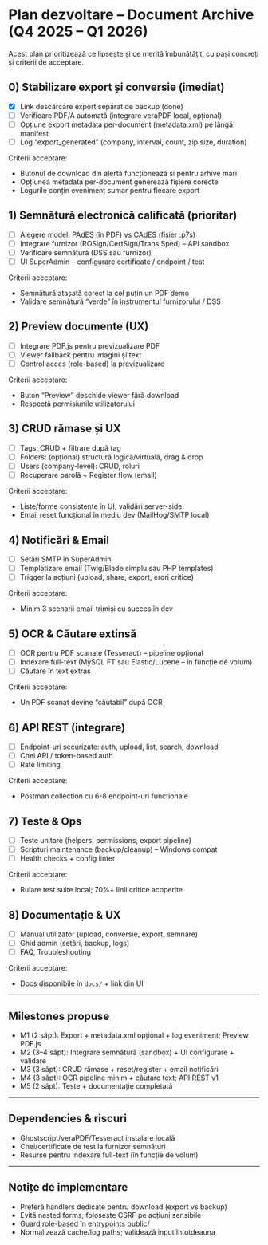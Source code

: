 # Plan dezvoltare – Document Archive (Q4 2025 – Q1 2026)

Acest plan prioritizează ce lipsește și ce merită îmbunătățit, cu pași concreți și criterii de acceptare.

## 0) Stabilizare export și conversie (imediat)
- [x] Link descărcare export separat de backup (done)
- [ ] Verificare PDF/A automată (integrare veraPDF local, opțional)
- [ ] Opțiune export metadata per-document (metadata.xml) pe lângă manifest
- [ ] Log “export_generated” (company, interval, count, zip size, duration)

Criterii acceptare:
- Butonul de download din alertă funcționează și pentru arhive mari
- Opțiunea metadata per-document generează fișiere corecte
- Logurile conțin eveniment sumar pentru fiecare export

## 1) Semnătură electronică calificată (prioritar)
- [ ] Alegere model: PAdES (în PDF) vs CAdES (fișier .p7s)
- [ ] Integrare furnizor (ROSign/CertSign/Trans Sped) – API sandbox
- [ ] Verificare semnătură (DSS sau furnizor)
- [ ] UI SuperAdmin – configurare certificate / endpoint / test

Criterii acceptare:
- Semnătură atașată corect la cel puțin un PDF demo
- Validare semnătură “verde” în instrumentul furnizorului / DSS

## 2) Preview documente (UX)
- [ ] Integrare PDF.js pentru previzualizare PDF
- [ ] Viewer fallback pentru imagini și text
- [ ] Control acces (role-based) la previzualizare

Criterii acceptare:
- Buton “Preview” deschide viewer fără download
- Respectă permisiunile utilizatorului

## 3) CRUD rămase și UX
- [ ] Tags: CRUD + filtrare după tag
- [ ] Folders: (opțional) structură logică/virtuală, drag & drop
- [ ] Users (company-level): CRUD, roluri
- [ ] Recuperare parolă + Register flow (email)

Criterii acceptare:
- Liste/forme consistente în UI; validări server-side
- Email reset funcțional în mediu dev (MailHog/SMTP local)

## 4) Notificări & Email
- [ ] Setări SMTP în SuperAdmin
- [ ] Templatizare email (Twig/Blade simplu sau PHP templates)
- [ ] Trigger la acțiuni (upload, share, export, erori critice)

Criterii acceptare:
- Minim 3 scenarii email trimiși cu succes în dev

## 5) OCR & Căutare extinsă
- [ ] OCR pentru PDF scanate (Tesseract) – pipeline opțional
- [ ] Indexare full-text (MySQL FT sau Elastic/Lucene – în funcție de volum)
- [ ] Căutare în text extras

Criterii acceptare:
- Un PDF scanat devine “căutabil” după OCR

## 6) API REST (integrare)
- [ ] Endpoint-uri securizate: auth, upload, list, search, download
- [ ] Chei API / token-based auth
- [ ] Rate limiting

Criterii acceptare:
- Postman collection cu 6-8 endpoint-uri funcționale

## 7) Teste & Ops
- [ ] Teste unitare (helpers, permissions, export pipeline)
- [ ] Scripturi maintenance (backup/cleanup) – Windows compat
- [ ] Health checks + config linter

Criterii acceptare:
- Rulare test suite local; 70%+ linii critice acoperite

## 8) Documentație & UX
- [ ] Manual utilizator (upload, conversie, export, semnare)
- [ ] Ghid admin (setări, backup, logs)
- [ ] FAQ, Troubleshooting

Criterii acceptare:
- Docs disponibile în `docs/` + link din UI

---

## Milestones propuse

- M1 (2 săpt): Export + metadata.xml opțional + log eveniment; Preview PDF.js
- M2 (3–4 săpt): Integrare semnătură (sandbox) + UI configurare + validare
- M3 (3 săpt): CRUD rămase + reset/register + email notificări
- M4 (3 săpt): OCR pipeline minim + căutare text; API REST v1
- M5 (2 săpt): Teste + documentație completată

---

## Dependencies & riscuri
- Ghostscript/veraPDF/Tesseract instalare locală
- Chei/certificate de test la furnizor semnături
- Resurse pentru indexare full-text (în funcție de volum)

---

## Notițe de implementare
- Preferă handlers dedicate pentru download (export vs backup)
- Evită nested forms; folosește CSRF pe acțiuni sensibile
- Guard role-based în entrypoints public/
- Normalizează cache/log paths; validează input întotdeauna
